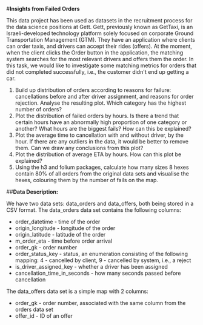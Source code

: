 #**Insights from Failed Orders**

This data project has been used as datasets in the recruitment process for the data science positions at Gett.
Gett, previously known as GetTaxi, is an Israeli-developed technology platform solely focused on corporate Ground Transportation Management (GTM). They have an application where clients can order taxis, and drivers can accept their rides (offers). At the moment, when the client clicks the Order button in the application, the matching system searches for the most relevant drivers and offers them the order. In this task, we would like to investigate some matching metrics for orders that did not completed successfully, i.e., the customer didn't end up getting a car.


1. Build up distribution of orders according to reasons for failure: cancellations before and after driver assignment, and reasons for order rejection. Analyse the resulting plot. Which category has the highest number of orders?
2. Plot the distribution of failed orders by hours. Is there a trend that certain hours have an abnormally high proportion of one category or another? What hours are the biggest fails? How can this be explained?
3. Plot the average time to cancellation with and without driver, by the hour. If there are any outliers in the data, it would be better to remove them. Can we draw any conclusions from this plot?
4. Plot the distribution of average ETA by hours. How can this plot be explained?
5. Using the h3 and folium packages, calculate how many sizes 8 hexes contain 80% of all orders from the original data sets and visualise the hexes, colouring them by the number of fails on the map.

##**Data Description:**

We have two data sets: data_orders and data_offers, both being stored in a CSV format. The data_orders data set contains the following columns:
* order_datetime - time of the order
* origin_longitude - longitude of the order
* origin_latitude - latitude of the order
* m_order_eta - time before order arrival
* order_gk - order number
* order_status_key - status, an enumeration consisting of the following mapping:
  4 - cancelled by client,
  9 - cancelled by system, i.e., a reject
* is_driver_assigned_key - whether a driver has been assigned
* cancellation_time_in_seconds - how many seconds passed before cancellation

The data_offers data set is a simple map with 2 columns:
* order_gk - order number, associated with the same column from the orders data set
* offer_id - ID of an offer
